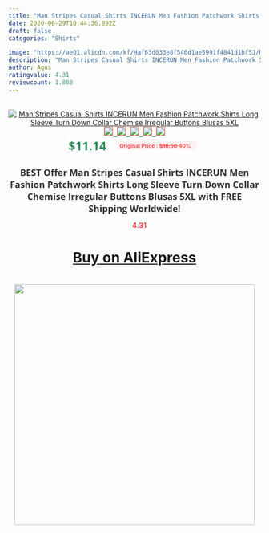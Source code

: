 ```yaml
---
title: "Man Stripes Casual Shirts INCERUN Men Fashion Patchwork Shirts Long Sleeve Turn Down Collar Chemise Irregular Buttons Blusas 5XL"
date: 2020-06-29T10:44:36.892Z
draft: false
categories: "Shirts"

image: "https://ae01.alicdn.com/kf/Haf63d033e8f546d1ae5991f4841d1bf5J/Man-Stripes-Casual-Shirts-INCERUN-Men-Fashion-Patchwork-Shirts-Long-Sleeve-Turn-Down-Collar-Chemise-Irregular.jpg"
description: "Man Stripes Casual Shirts INCERUN Men Fashion Patchwork Shirts Long Sleeve Turn Down Collar Chemise Irregular Buttons Blusas 5XL"
author: Agus
ratingvalue: 4.31
reviewcount: 1.888
---
```

<br>
<div style="text-align: center;">
<a href="https://s.click.aliexpress.com/e/_AnCBvF" target="_blank" rel="nofollow noopener noreferrer"><img alt="Man Stripes Casual Shirts INCERUN Men Fashion Patchwork Shirts Long Sleeve Turn Down Collar Chemise Irregular Buttons Blusas 5XL" class="magnifier-image" src="https://ae01.alicdn.com/kf/Haf63d033e8f546d1ae5991f4841d1bf5J/Man-Stripes-Casual-Shirts-INCERUN-Men-Fashion-Patchwork-Shirts-Long-Sleeve-Turn-Down-Collar-Chemise-Irregular.jpg_640x640.jpg">
<br>
<img style="border:1px solid salmon" src="https://ae01.alicdn.com/kf/Haf63d033e8f546d1ae5991f4841d1bf5J/Man-Stripes-Casual-Shirts-INCERUN-Men-Fashion-Patchwork-Shirts-Long-Sleeve-Turn-Down-Collar-Chemise-Irregular.jpg_120x120.jpg">&nbsp;&nbsp;<img style="border:1px solid salmon" src="https://ae01.alicdn.com/kf/H80107229e9f94dd582e94ff301c075edZ/Man-Stripes-Casual-Shirts-INCERUN-Men-Fashion-Patchwork-Shirts-Long-Sleeve-Turn-Down-Collar-Chemise-Irregular.jpg_120x120.jpg">&nbsp;&nbsp;<img style="border:1px solid salmon" src="https://ae01.alicdn.com/kf/H6ff0d56302b14e10979fccc201ec30e22/Man-Stripes-Casual-Shirts-INCERUN-Men-Fashion-Patchwork-Shirts-Long-Sleeve-Turn-Down-Collar-Chemise-Irregular.jpg_120x120.jpg">&nbsp;&nbsp;<img style="border:1px solid salmon" src="https://ae01.alicdn.com/kf/H190017b095c34f44aa998054289ed03dE/Man-Stripes-Casual-Shirts-INCERUN-Men-Fashion-Patchwork-Shirts-Long-Sleeve-Turn-Down-Collar-Chemise-Irregular.jpg_120x120.jpg">&nbsp;&nbsp;<img style="border:1px solid salmon" src="https://ae01.alicdn.com/kf/He6ad3b5eac534805bb5400cbefa356229/Man-Stripes-Casual-Shirts-INCERUN-Men-Fashion-Patchwork-Shirts-Long-Sleeve-Turn-Down-Collar-Chemise-Irregular.jpg_120x120.jpg"></a></div><br0>
<div style="text-align: center;"><span style="background-color: white; border: 0px; box-sizing: border-box; color: seagreen; display: inline-block; font-family: &quot;open sans&quot; , &quot;arial&quot; , &quot;helvetica&quot; , sans-serif , &quot;heiti&quot;; font-size: 24px; font-stretch: inherit; font-weight: 700; line-height: inherit; margin: 0px 10px 0px 0px; padding: 0px; vertical-align: middle;">$11.14 </span>
<span style="background: rgb(255 , 241 , 241); border-radius: 3px; border: 0px; box-sizing: border-box; color: #ff4747; display: inline-block; font-family: inherit; font-size: 12px; font-stretch: inherit; font-style: inherit; font-variant: inherit; font-weight: 600; line-height: inherit; margin: 0px; padding: 2px 5px; transform: scale(0.9); vertical-align: middle;">Original Price : <b style="text-decoration: line-through;">$18.56 </b> 40%&nbsp;&nbsp;</span></div>
<h1 style="color: #333333; display: inline-block; font-family: &quot;open sans&quot; , &quot;arial&quot; , &quot;helvetica&quot; , sans-serif , &quot;heiti&quot;; font-size: 18px; font-stretch: inherit; font-weight: 700; text-align: center;">BEST Offer Man Stripes Casual Shirts INCERUN Men Fashion Patchwork Shirts Long Sleeve Turn Down Collar Chemise Irregular Buttons Blusas 5XL with FREE Shipping Worldwide!</h1>
<div style="color: #ff4747; text-align: center;">
<img src="https://4.bp.blogspot.com/-M0ZcTcb-5uY/XleCXlxnR4I/AAAAAAAAAEc/OrjgMkXV1oMQFaCRZj5HQwOCBcu3w1FegCPcBGAYYCw/s1600/star.png" style="height: 15px;">&nbsp;<b>4.31</b></div>
<div class="button_cont" align="center"><a class="buynow_a" href="https://s.click.aliexpress.com/e/_AnCBvF" target="_blank" rel="nofollow noopener noreferrer"><H1>Buy on AliExpress</H1></a></div><br>
<div class="separator" style="clear: both; text-align: center;">
<img src="https://lh3.googleusercontent.com/-pTy5HemUv9M/XlePHvY0dAI/AAAAAAAAAE4/0nX5iRUoIWY8eMW9Dpxeirr157OZliDIgCLcBGAsYHQ/s1600/badge.gif" width="480">
</div>
